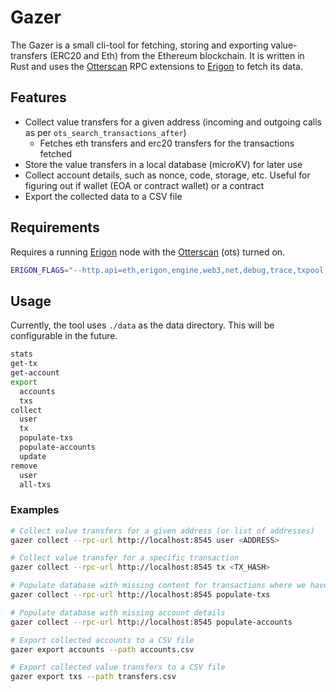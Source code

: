 # Gazer

The Gazer is a small cli-tool for fetching, storing and exporting value-transfers (ERC20 and Eth) from the Ethereum blockchain. 
It is written in Rust and uses the [Otterscan](https://github.com/wmitsuda/otterscan) RPC extensions to [Erigon](https://github.com/ledgerwatch/erigon) to fetch its data. 

## Features
- Collect value transfers for a given address (incoming and outgoing calls as per `ots_search_transactions_after`)
  - Fetches eth transfers and erc20 transfers for the transactions fetched
- Store the value transfers in a local database (microKV) for later use
- Collect account details, such as nonce, code, storage, etc. Useful for figuring out if wallet (EOA or contract wallet) or a contract
- Export the collected data to a CSV file

## Requirements
Requires a running [Erigon](https://github.com/ledgerwatch/erigon) node with the [Otterscan](https://github.com/wmitsuda/otterscan) (ots) turned on.
```bash
ERIGON_FLAGS="--http.api=eth,erigon,engine,web3,net,debug,trace,txpool,ots"
```

## Usage

Currently, the tool uses `./data` as the data directory. This will be configurable in the future.

```bash
stats           
get-tx
get-account
export
  accounts
  txs
collect
  user
  tx
  populate-txs
  populate-accounts
  update
remove
  user
  all-txs
```

### Examples
```bash
# Collect value transfers for a given address (or list of addresses)
gazer collect --rpc-url http://localhost:8545 user <ADDRESS>

# Collect value transfer for a specific transaction
gazer collect --rpc-url http://localhost:8545 tx <TX_HASH>

# Populate database with missing content for transactions where we have "met" the hash
gazer collect --rpc-url http://localhost:8545 populate-txs

# Populate database with missing account details
gazer collect --rpc-url http://localhost:8545 populate-accounts

# Export collected accounts to a CSV file
gazer export accounts --path accounts.csv

# Export collected value transfers to a CSV file
gazer export txs --path transfers.csv
```